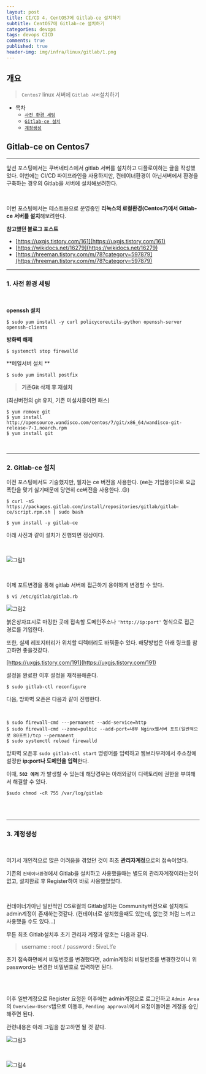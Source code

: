 ```yaml
---
layout: post
title: CI/CD 4. CentOS7에 Gitlab-ce 설치하기
subtitle: CentOS7에 Gitlab-ce 설치하기
categories: devops
tags: devops CICD
comments: true
published: true
header-img: img/infra/linux/gitlab/1.png
---
```


## 개요
> `Centos7` linux 서버에 `Gitlab 서버`설치하기
  
- 목차
	- [`사전 환경 세팅`](#1-사전-환경-세팅)
	- [`Gitlab-ce 설치`](#2-gitlab-ce-설치)
	- [`계정생성`](#2-gitlab-ce-설치)
  
## Gitlab-ce on Centos7
---
앞선 포스팅에서는 쿠버네티스에서 gitlab 서버를 설치하고 디플로이하는 글을 작성했었다. 이번에는 CI/CD 파이프라인을 사용하지만, 컨테이너환경이 아닌서버에서 환경을 구축하는 경우의 Gitlab을 서버에 설치해보려한다.

<br>

이번 포스팅에서는 테스트용으로 운영중인 **리눅스의 로컬환경(Centos7)에서 Gitlab-ce 서버를 설치**해보려한다.

**참고했던 블로그 포스트**

-   [https://uxgjs.tistory.com/161](https://uxgjs.tistory.com/161)
-   [https://wikidocs.net/16279](https://wikidocs.net/16279)
-   [https://hreeman.tistory.com/m/78?category=597879](https://hreeman.tistory.com/m/78?category=597879)

---

### **1. 사전 환경 세팅**

<br>

**openssh 설치**

```
$ sudo yum install -y curl policycoreutils-python openssh-server openssh-clients
```

**방화벽 해제**

```
$ systemctl stop firewalld
```

**메일서버 설치 **

```
$ sudo yum install postfix
```

> **기존Git 삭제 후 재설치**

(최신버전의 git 유지, 기존 미설치중이면 패스)

```
$ yum remove git
$ yum install http://opensource.wandisco.com/centos/7/git/x86_64/wandisco-git-release-7-1.noarch.rpm
$ yum install git
```

<br>

---

### **2. Gitlab-ce 설치**

이전 포스팅에서도 기술했지만, 필자는 ce 버전을 사용한다. (ee는 기업용이으로 요금폭탄을 맞기 싫기때문에 당연히 ce버전을 사용한다..😌)

```
$ curl -sS https://packages.gitlab.com/install/repositories/gitlab/gitlab-ce/script.rpm.sh | sudo bash
```

```
$ yum install -y gitlab-ce

```

아래 사진과 같이 설치가 진행되면 정상이다.

<br>

![그림1](/assets/img/infra/linux/gitlab/2.png)

<br>

이제 포트변경을 통해 gitlab 서버에 접근하기 용이하게 변경할 수 있다.

```
$ vi /etc/gitlab/gitlab.rb
```

![그림2](/assets/img/infra/linux/gitlab/3.png)


붉은상자표시로 마킹한 곳에 접속할 도메인주소나 `'http://ip:port'` 형식으로 접근 경로를 기입한다.

또한, 실제 레포지터리가 위치할 디렉터리도 바꿔줄수 있다. 해당방법은 아래 링크를 참고하면 좋을것같다.

[https://uxgjs.tistory.com/191](https://uxgjs.tistory.com/191)

설정을 완료한 이후 설정을 재적용해준다.

```
$ sudo gitlab-ctl reconfigure

```

다음, 방화벽 오픈은 다음과 같이 진행한다.

<br>

```
$ sudo firewall-cmd ---permanent --add-service=http
$ sudo firewall-cmd --zone=pulbic --add-port=내부 Nginx웹서버 포트(일반적으로 80포트)/tcp --permanent
$ sudo systemctl reload firewalld

```

방화벽 오픈후 `sudo gitlab-ctl start` 명령어를 입력하고 웹브라우저에서 주소창에 설정한 **ip:port나 도메인을 입력**한다.

이때, **`502 에러`** 가 발생할 수 있는데 해당경우는 아래와같이 디렉토리에 권한을 부여해서 해결할 수 있다.

```
$sudo chmod -cR 755 /var/log/gitlab
```
<br><br>

---

### **3. 계정생성**

<br>

여기서 개인적으로 많은 어려움을 겪었던 것이 최초 **관리자계정**으로의 접속이었다.

기존의 `컨테이너환경`에서 Gitlab을 설치하고 사용했을때는 별도의 관리자계정이라는것이 없고, 설치완료 후 Register하여 바로 사용했었었다.

<br>

컨테이너가아닌 일반적인 OS로컬의 Gitlab설치는 Community버전으로 설치해도 admin계정이 존재하는것같다. (컨테이너로 설치했을때도 있는데, 없는것 처럼 느끼고 사용했을 수도 있다...)

무튼 최초 Gitlab설치후 초기 관리자 계정과 암호는 다음과 같다.

> username : root / password : 5iveL!fe

초기 접속화면에서 비밀번호를 변경했다면, admin계정의 비밀번호를 변경한것이니 위 password는 변경한 비밀번호로 입력하면 된다.

<br><br>

이후 일반계정으로 Register 요청한 이후에는 admin계정으로 로그인하고 `Admin Area`의 `Overview-Users`탭으로 이동후, `Pending approval`에서 요청이들어온 계정을 승인해주면 된다.

관련내용은 아래 그림을 참고하면 될 것 같다.


![그림3](/assets/img/infra/linux/gitlab/4.png)

<br>

![그림4](/assets/img/infra/linux/gitlab/5.png)

